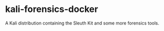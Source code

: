 # kali-forensics-docker
A Kali distribution containing the Sleuth Kit and some more forensics tools.
